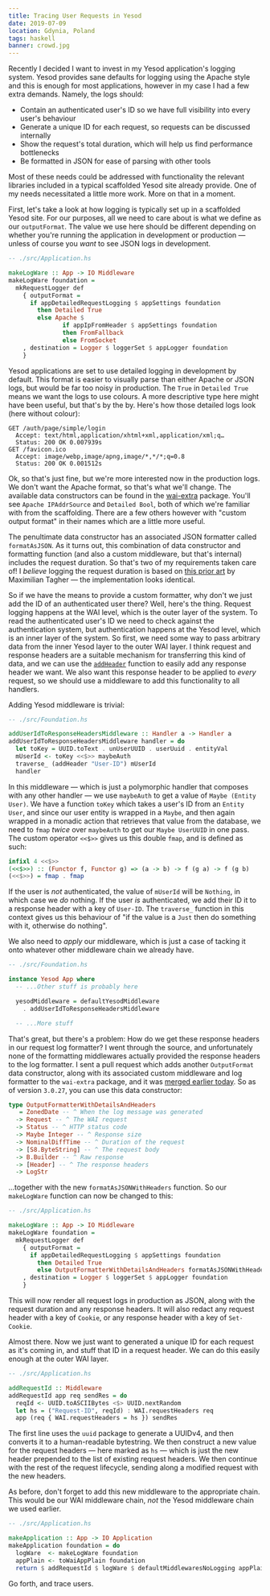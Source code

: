 ```yaml
---
title: Tracing User Requests in Yesod
date: 2019-07-09
location: Gdynia, Poland
tags: haskell
banner: crowd.jpg
---
```


Recently I decided I want to invest in my Yesod application's logging system.
Yesod provides sane defaults for logging using the Apache style and this is
enough for most applications, however in my case I had a few extra demands.
Namely, the logs should:

- Contain an authenticated user's ID so we have full visibility into every
  user's behaviour
- Generate a unique ID for each request, so requests can be discussed
  internally
- Show the request's total duration, which will help us find performance
  bottlenecks
- Be formatted in JSON for ease of parsing with other tools

Most of these needs could be addressed with functionality the relevant
libraries included in a typical scaffolded Yesod site already provide. One of
my needs necessitated a little more work. More on that in a moment.

First, let's take a look at how logging is typically set up in a scaffolded
Yesod site. For our purposes, all we need to care about is what we define as
our `outputFormat`. The value we use here should be different depending on
whether you're running the application in development or production — unless of
course you _want_ to see JSON logs in development.

```haskell
-- ./src/Application.hs

makeLogWare :: App -> IO Middleware
makeLogWare foundation =
  mkRequestLogger def
    { outputFormat =
      if appDetailedRequestLogging $ appSettings foundation
        then Detailed True
        else Apache $
               if appIpFromHeader $ appSettings foundation
               then FromFallback
               else FromSocket
    , destination = Logger $ loggerSet $ appLogger foundation
    }
```

Yesod applications are set to use detailed logging in development by default.
This format is easier to visually parse than either Apache or JSON logs, but
would be far too noisy in production. The `True` in `Detailed True` means we
want the logs to use colours. A more descriptive type here might have been
useful, but that's by the by. Here's how those detailed logs look (here without
colour):

```text
GET /auth/page/simple/login
  Accept: text/html,application/xhtml+xml,application/xml;q…
  Status: 200 OK 0.007939s
GET /favicon.ico
  Accept: image/webp,image/apng,image/*,*/*;q=0.8
  Status: 200 OK 0.001512s
```

Ok, so that's just fine, but we're more interested now in the production logs.
We don't want the Apache format, so that's what we'll change. The available
data constructors can be found in the [wai-extra][0] package. You'll see
`Apache IPAddrSource` and `Detailed Bool`, both of which we're familiar with
from the scaffolding. There are a few others however with "custom output
format" in their names which are a little more useful.

The penultimate data constructor has an associated JSON formatter called
`formatAsJSON`. As it turns out, this combination of data constructor and
formatting function (and also a custom middleware, but that's internal)
includes the request duration. So that's two of my requirements taken care of!
I _believe_ logging the request duration is based on [this prior art][1] by
Maximilian Tagher — the implementation looks identical.

So if we have the means to provide a custom formatter, why don't we just add
the ID of an authenticated user there? Well, here's the thing. Request logging
happens at the WAI level, which is the outer layer of the system. To read the
authenticated user's ID we need to check against the authentication system, but
authentication happens at the Yesod level, which is an inner layer of the
system. So first, we need some way to pass arbitrary data from the inner Yesod
layer to the outer WAI layer. I think request and response headers are a
suitable mechanism for transferring this kind of data, and we can use the
[`addHeader`][2] function to easily add any response header we want. We also want
this response header to be applied to _every_ request, so we should use a
middleware to add this functionality to all handlers.

Adding Yesod middleware is trivial:

```haskell
-- ./src/Foundation.hs

addUserIdToResponseHeadersMiddleware :: Handler a -> Handler a
addUserIdToResponseHeadersMiddleware handler = do
  let toKey = UUID.toText . unUserUUID . userUuid . entityVal
  mUserId <- toKey <<$>> maybeAuth
  traverse_ (addHeader "User-ID") mUserId
  handler
```

In this middleware — which is just a polymorphic handler that composes with
any other handler — we use `maybeAuth` to get a value of `Maybe (Entity User)`.
We have a function `toKey` which takes a user's ID from an `Entity User`, and
since our user entity is wrapped in a `Maybe`, and then again wrapped in a
monadic action that retrieves that value from the database, we need to `fmap`
_twice_ over `maybeAuth` to get our `Maybe UserUUID` in one pass. The custom
operator `<<$>>` gives us this double `fmap`, and is defined as such:

```haskell
infixl 4 <<$>>
(<<$>>) :: (Functor f, Functor g) => (a -> b) -> f (g a) -> f (g b)
(<<$>>) = fmap . fmap
```

If the user is _not_ authenticated, the value of `mUserId` will be `Nothing`,
in which case we _do_ nothing. If the user _is_ authenticated, we add their ID
it to a response header with a key of `User-ID`. The `traverse_` function in
this context gives us this behaviour of "if the value is a `Just` then do
something with it, otherwise do nothing".

We also need to _apply_ our middleware, which is just a case of tacking it onto
whatever other middleware chain we already have.

```haskell
-- ./src/Foundation.hs

instance Yesod App where
  -- ...Other stuff is probably here

  yesodMiddleware = defaultYesodMiddleware
    . addUserIdToResponseHeadersMiddleware

  -- ...More stuff
```

That's great, but there's a problem: How do we get these response headers in
our request log formatter? I went through the source, and unfortunately none of
the formatting middlewares actually provided the response headers to the log
formatter. I sent a pull request which adds another `OutputFormat` data
constructor, along with its associated custom middleware and log formatter to
the `wai-extra` package, and it was [merged earlier today][3]. So as of version
`3.0.27`, you can use this data constructor:

```haskell
type OutputFormatterWithDetailsAndHeaders
   = ZonedDate -- ^ When the log message was generated
  -> Request -- ^ The WAI request
  -> Status -- ^ HTTP status code
  -> Maybe Integer -- ^ Response size
  -> NominalDiffTime -- ^ Duration of the request
  -> [S8.ByteString] -- ^ The request body
  -> B.Builder -- ^ Raw response
  -> [Header] -- ^ The response headers
  -> LogStr
```

…together with the new `formatAsJSONWithHeaders` function. So our `makeLogWare`
function can now be changed to this:

```haskell
-- ./src/Application.hs

makeLogWare :: App -> IO Middleware
makeLogWare foundation =
  mkRequestLogger def
    { outputFormat =
      if appDetailedRequestLogging $ appSettings foundation
        then Detailed True
        else OutputFormatterWithDetailsAndHeaders formatAsJSONWithHeaders
    , destination = Logger $ loggerSet $ appLogger foundation
    }
```

This will now render all request logs in production as JSON, along with the
request duration and any response headers. It will also redact any request
header with a key of `Cookie`, or any response header with a key of
`Set-Cookie`.

Almost there. Now we just want to generated a unique ID for each request as
it's coming in, and stuff that ID in a request header. We can do this easily
enough at the outer WAI layer.

```haskell
-- ./src/Application.hs

addRequestId :: Middleware
addRequestId app req sendRes = do
  reqId <- UUID.toASCIIBytes <$> UUID.nextRandom
  let hs = ("Request-ID", reqId) : WAI.requestHeaders req
  app (req { WAI.requestHeaders = hs }) sendRes
```

The first line uses the `uuid` package to generate a UUIDv4, and then converts
it to a human-readable bytestring. We then construct a new value for the
request headers — here marked as `hs` — which is just the new header prepended
to the list of existing request headers. We then continue with the rest of the
request lifecycle, sending along a modified request with the new headers.

As before, don't forget to add this new middleware to the appropriate chain.
This would be our WAI middleware chain, _not_ the Yesod middleware chain we
used earlier.

```haskell
-- ./src/Application.hs

makeApplication :: App -> IO Application
makeApplication foundation = do
  logWare  <- makeLogWare foundation
  appPlain <- toWaiAppPlain foundation
  return $ addRequestId $ logWare $ defaultMiddlewaresNoLogging appPlain
```

Go forth, and trace users.

[0]: http://hackage.haskell.org/package/wai-extra-3.0.27/docs/Network-Wai-Middleware-RequestLogger.html#t:OutputFormat
[1]: https://stackoverflow.com/a/26146218/704015
[2]: http://hackage.haskell.org/package/yesod-core-1.6.14/docs/Yesod-Core-Handler.html#v:addHeader
[3]: https://github.com/yesodweb/wai/pull/762
